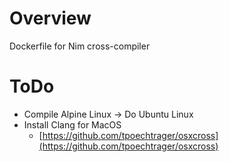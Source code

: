 # Overview

Dockerfile for Nim cross-compiler

# ToDo

- Compile Alpine Linux -> Do Ubuntu Linux
- Install Clang for MacOS
    - [https://github.com/tpoechtrager/osxcross](https://github.com/tpoechtrager/osxcross)

